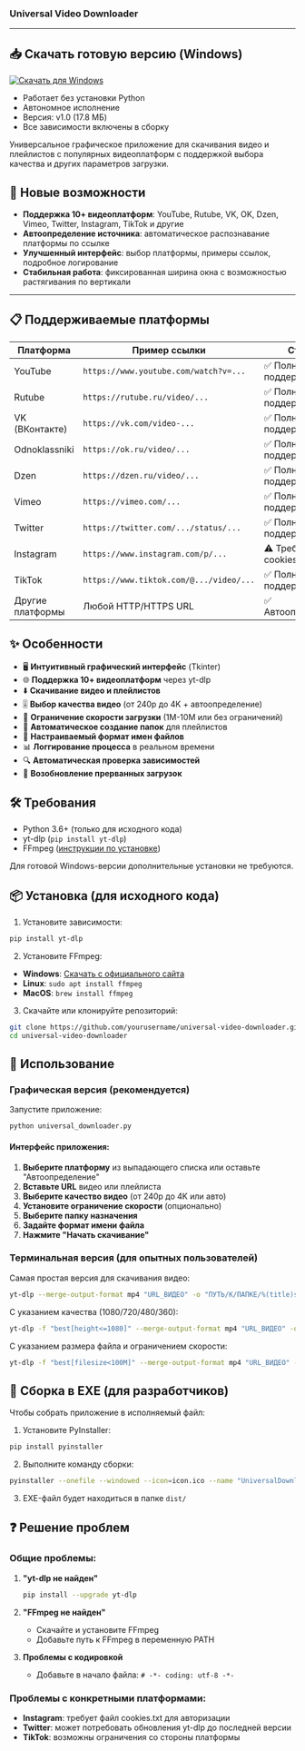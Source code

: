 ### Universal Video Downloader

---

## 📥 Скачать готовую версию (Windows)

[![Скачать для Windows](https://img.shields.io/badge/Download-Windows-blue?style=for-the-badge&logo=windows)](https://github.com/RoninOnis/Rutube_download/releases/tag/v1.0.0)

- Работает без установки Python
- Автономное исполнение
- Версия: v1.0 (17.8 МБ)
- Все зависимости включены в сборку

Универсальное графическое приложение для скачивания видео и плейлистов с популярных видеоплатформ с поддержкой выбора качества и других параметров загрузки.

## 🌟 Новые возможности

- **Поддержка 10+ видеоплатформ**: YouTube, Rutube, VK, OK, Dzen, Vimeo, Twitter, Instagram, TikTok и другие
- **Автоопределение источника**: автоматическое распознавание платформы по ссылке
- **Улучшенный интерфейс**: выбор платформы, примеры ссылок, подробное логирование
- **Стабильная работа**: фиксированная ширина окна с возможностью растягивания по вертикали

---

## 📋 Поддерживаемые платформы

| Платформа | Пример ссылки | Статус |
|-----------|---------------|--------|
| YouTube | `https://www.youtube.com/watch?v=...` | ✅ Полная поддержка |
| Rutube | `https://rutube.ru/video/...` | ✅ Полная поддержка |
| VK (ВКонтакте) | `https://vk.com/video-...` | ✅ Полная поддержка |
| Odnoklassniki | `https://ok.ru/video/...` | ✅ Полная поддержка |
| Dzen | `https://dzen.ru/video/...` | ✅ Полная поддержка |
| Vimeo | `https://vimeo.com/...` | ✅ Полная поддержка |
| Twitter | `https://twitter.com/.../status/...` | ✅ Полная поддержка |
| Instagram | `https://www.instagram.com/p/...` | ⚠ Требует cookies |
| TikTok | `https://www.tiktok.com/@.../video/...` | ✅ Полная поддержка |
| Другие платформы | Любой HTTP/HTTPS URL | ✅ Автоопределение |

## ✨ Особенности

- 🖥️ **Интуитивный графический интерфейс** (Tkinter)
- 🌐 **Поддержка 10+ видеоплатформ** через yt-dlp
- ⬇️ **Скачивание видео и плейлистов**
- 🎚️ **Выбор качества видео** (от 240p до 4K + автоопределение)
- 🚦 **Ограничение скорости загрузки** (1M-10M или без ограничений)
- 📁 **Автоматическое создание папок** для плейлистов
- 📝 **Настраиваемый формат имен файлов**
- 📊 **Логгирование процесса** в реальном времени
- 🔍 **Автоматическая проверка зависимостей**
- 🔄 **Возобновление прерванных загрузок**

## 🛠 Требования

- Python 3.6+ (только для исходного кода)
- yt-dlp (`pip install yt-dlp`)
- FFmpeg ([инструкции по установке](https://ffmpeg.org/download.html))

Для готовой Windows-версии дополнительные установки не требуются.

## 📦 Установка (для исходного кода)

1. Установите зависимости:
```bash
pip install yt-dlp
```

2. Установите FFmpeg:
- **Windows**: [Скачать с официального сайта](https://www.gyan.dev/ffmpeg/builds/)
- **Linux**: `sudo apt install ffmpeg`
- **MacOS**: `brew install ffmpeg`

3. Скачайте или клонируйте репозиторий:
```bash
git clone https://github.com/yourusername/universal-video-downloader.git
cd universal-video-downloader
```

## 🚀 Использование

### Графическая версия (рекомендуется)

Запустите приложение:
```bash
python universal_downloader.py
```

#### Интерфейс приложения:

1. **Выберите платформу** из выпадающего списка или оставьте "Автоопределение"
2. **Вставьте URL** видео или плейлиста
3. **Выберите качество видео** (от 240p до 4K или авто)
4. **Установите ограничение скорости** (опционально)
5. **Выберите папку назначения**
6. **Задайте формат имени файла**
7. **Нажмите "Начать скачивание"**

### Терминальная версия (для опытных пользователей)

Самая простая версия для скачивания видео:

```bash
yt-dlp --merge-output-format mp4 "URL_ВИДЕО" -o "ПУТЬ/К/ПАПКЕ/%(title)s.%(ext)s"
```

С указанием качества (1080/720/480/360):
```bash
yt-dlp -f "best[height<=1080]" --merge-output-format mp4 "URL_ВИДЕО" -o "ПУТЬ/К/ПАПКЕ/%(title)s.%(ext)s"
```

С указанием размера файла и ограничением скорости:
```bash
yt-dlp -f "best[filesize<100M]" --merge-output-format mp4 "URL_ВИДЕО" --limit-rate 5M -o "ПУТЬ/К/ПАПКЕ/%(title)s.%(ext)s"
```

## 🔧 Сборка в EXE (для разработчиков)

Чтобы собрать приложение в исполняемый файл:

1. Установите PyInstaller:
```bash
pip install pyinstaller
```

2. Выполните команду сборки:
```bash
pyinstaller --onefile --windowed --icon=icon.ico --name "UniversalDownloader" universal_downloader.py
```

3. EXE-файл будет находиться в папке `dist/`

## ❓ Решение проблем

### Общие проблемы:
1. **"yt-dlp не найден"**
   ```bash
   pip install --upgrade yt-dlp
   ```

2. **"FFmpeg не найден"**
   - Скачайте и установите FFmpeg
   - Добавьте путь к FFmpeg в переменную PATH

3. **Проблемы с кодировкой**
   - Добавьте в начало файла: `# -*- coding: utf-8 -*-`

### Проблемы с конкретными платформами:
- **Instagram**: требует файл cookies.txt для авторизации
- **Twitter**: может потребовать обновления yt-dlp до последней версии
- **TikTok**: возможны ограничения со стороны платформы
